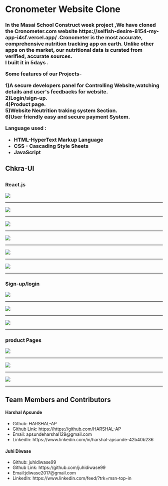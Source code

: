 <html>
  <h1>Cronometer  Website Clone</h1>
  <h3>In the Masai School Construct week project ,We have cloned the Cronometer.com website https://selfish-desire-8154-my-app-i4sf.vercel.app/  .Cronometer is the most accurate, comprehensive nutrition tracking app on earth. Unlike other apps on the market, our nutritional data is curated from verified, accurate sources.
    <br>  I built it in 5days .</p>
   <p> Some features of our Projects-</p>
  <p> 1)A secure developers panel for Controlling Website,watching details and user's feedbacks for website.
    <br>2)Login/sign-up.
    <br>4)Product page.
    <br>5)Website Neutrition traking system Section.
    <br>6)User friendly easy and secure payment System.
    
  <p>Language used :</P
  <p><ul><li>HTML-HyperText Markup Language</li>
  <li>CSS - Cascading Style Sheets</li>
  <li>JavaScript</li></ul><p>
  <h2>Chkra-UI<h2>
  <h3>React.js</h3>
  <img src="/imges/home1.png"/>
      <hr>
  <img src="/imges/home2.png"/>
  <hr>
  <img src="/imges/home3.png"/>
    <hr>
    <img src="/imges/home4.png"/>
    <hr>
    <img src="/imges/home5.png"/>
    <hr>
    <img src="/imges/home6.png"/>
    <hr>
  <h3>Sign-up/login</h3>
  <img src="/imges/signup.png"/>
  <hr>
  <img src="/imges/signup2.png"/>
  <hr>
  <img src="/imges/loginpage.png"/>
  <hr>
  <h3>product Pages</h3>
  <img src="/imges/product1.png"/>
    <hr>
  <img src="/imges/product2.png"/>
    <hr>
    <img src="/imges/product3.png"/>
    <hr>
    
    
  <h2>Team Members and Contributors</h2>
  


  <h4>Harshal Apsunde</h4>
    <ul><li>Github: HARSHAL-AP</li>
      <li>Github Link: https://https://github.com/HARSHAL-AP</li>
      <li>Email: apsundeharshal129@gmail.com</li>
      <li>LinkedIn: https://www.linkedin.com/in/harshal-apsunde-42b40b236</li></ul>

  <h4>Juhi Diwase</h4>
   <ul><li>Github: juhidiwase99</li>
     <li>Github Link: https://github.com/juhidiwase99</li>
     <li>Email:jdiwase2017@gmail.com</li>
     <li>LinkedIn: https://www.linkedin.com/feed/?trk=msn-top-in</li></ul>  
      
  </html>